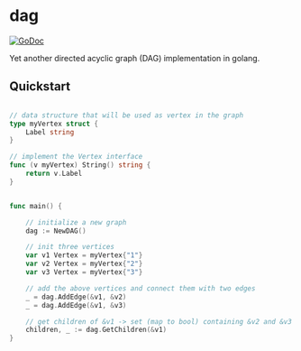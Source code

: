 # dag

<!--[![Build Status](https://travis-ci.org/go-redis/redis.png?branch=master)](https://travis-ci.org/go-redis/redis)-->
[![GoDoc](https://godoc.org/github.com/sebogh/dag?status.svg)](https://godoc.org/github.com/sebogh/dag) 

Yet another directed acyclic graph (DAG) implementation in golang.

## Quickstart

``` go

// data structure that will be used as vertex in the graph
type myVertex struct {
	Label string
}

// implement the Vertex interface 
func (v myVertex) String() string {
	return v.Label
}


func main() {

    // initialize a new graph
    dag := NewDAG()

    // init three vertices
    var v1 Vertex = myVertex{"1"}
    var v2 Vertex = myVertex{"2"}
    var v3 Vertex = myVertex{"3"}

    // add the above vertices and connect them with two edges
	_ = dag.AddEdge(&v1, &v2)
	_ = dag.AddEdge(&v1, &v3)

    // get children of &v1 -> set (map to bool) containing &v2 and &v3
    children, _ := dag.GetChildren(&v1)
}
```